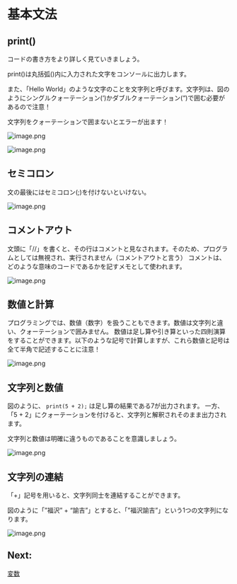 # 基本文法

## print()

コードの書き方をより詳しく見ていきましょう。

print()は丸括弧()内に入力された文字をコンソールに出力します。

また、「Hello World」のような文字のことを文字列と呼びます。文字列は、図のようにシングルクォーテーション(‘)かダブルクォーテーション(“)で囲む必要があるので注意！

文字列をクォーテーションで囲まないとエラーが出ます！

![image.png](02/image.png)

![image.png](02/image%201.png)

## セミコロン

文の最後にはセミコロン(;)を付けないといけない。

![image.png](02/image%202.png)

## コメントアウト

文頭に「//」を書くと、その行はコメントと見なされます。そのため、プログラムとしては無視され、実行されません（コメントアウトと言う）
コメントは、どのような意味のコードであるかを記すメモとして使われます。

![image.png](02/image%203.png)

## 数値と計算

プログラミングでは、数値（数字）を扱うこともできます。数値は文字列と違い、クォーテーションで囲みません。
数値は足し算や引き算といった四則演算をすることができます。以下のような記号で計算しますが、これら数値と記号は全て半角で記述することに注意！

![image.png](02/image%204.png)

## 文字列と数値

図のように、 `print(5 + 2);` は足し算の結果である7が出力されます。
一方、「5 + 2」にクォーテーションを付けると、文字列と解釈されそのまま出力されます。

文字列と数値は明確に違うものであることを意識しましょう。

![image.png](02/image%205.png)

## 文字列の連結

「+」記号を用いると、文字列同士を連結することができます。

図のように「”福沢” + “諭吉”」とすると、「”福沢諭吉”」という1つの文字列になります。

![image.png](02/image%206.png)

## Next:

[変数](./03_var.md)
